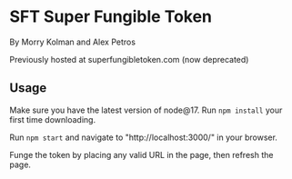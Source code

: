 # SFT Super Fungible Token

By Morry Kolman and Alex Petros

Previously hosted at superfungibletoken.com (now deprecated)

## Usage
Make sure you have the latest version of node@17. Run `npm install` your first time downloading.

Run `npm start` and navigate to "http://localhost:3000/" in your browser.

Funge the token by placing any valid URL in the page, then refresh the page.
